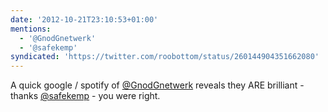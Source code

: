 ```yaml
---
date: '2012-10-21T23:10:53+01:00'
mentions:
  - '@GnodGnetwerk'
  - '@safekemp'
syndicated: 'https://twitter.com/roobottom/status/260144904351662080'
---
```

A quick google / spotify of [@GnodGnetwerk](https://twitter.com/@GnodGnetwerk) reveals they ARE brilliant - thanks [@safekemp](https://twitter.com/@safekemp) - you were right.
